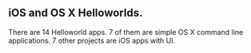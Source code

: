 ## iOS and OS X Helloworlds.  

There are 14 Helloworld apps. 
7 of them are simple OS X command line applications.
7 other projects are iOS apps with UI. 
